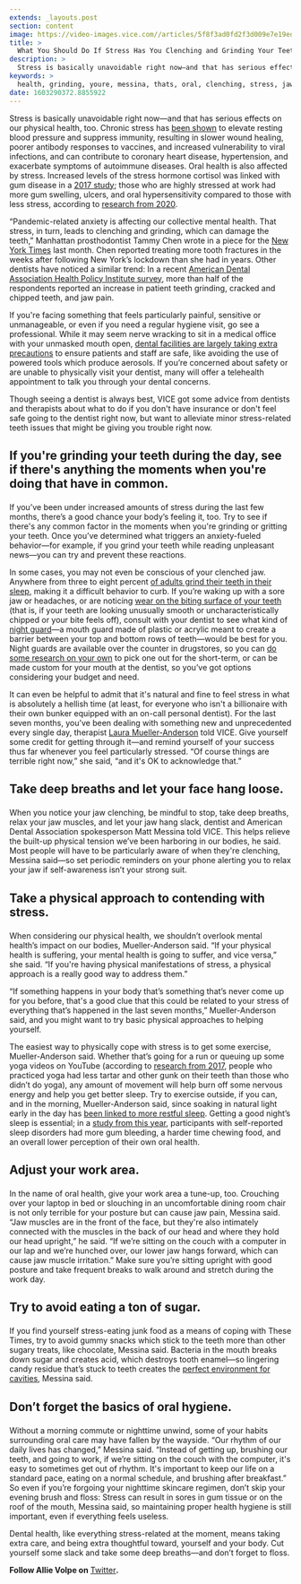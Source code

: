 ```yaml
--- 
extends: _layouts.post 
section: content 
image: https://video-images.vice.com//articles/5f8f3ad0fd2f3d009e7e19ed/lede/1603229143658-gettyimages-503847891.jpeg?image-resize-opts=Y3JvcD0xeHc6MC44NDQyeGg7MHh3LDB4aCZyZXNpemU9MTIwMDoqJnJlc2l6ZT0xMjAwOio 
title: > 
  What You Should Do If Stress Has You Clenching and Grinding Your Teeth 
description: > 
  Stress is basically unavoidable right now—and that has serious effects on our physical health, too.That stress, in turn, leads to clenching and grinding, which can damage the teeth,” Manhattan prosthodontist Tammy Chen wrote in a piece for the New York Times last month.If you're grinding your teeth during the day, see if there's anything the moments when you're doing that have in common.Try to see if there's any common factor in the moments when you're grinding or gritting your teeth.“If your physical health is suffering, your mental health is going to suffer, and vice versa,” she said. 
keywords: > 
  health, grinding, youre, messina, thats, oral, clenching, stress, jaw, physical, teeth, dentist 
date: 1603290372.8855922 
--- 
```

<div><span class="abc__textblock size--article"><p>Stress is basically unavoidable right now&#8212;and that has serious effects on our physical health, too. Chronic stress has <a href="https://www.ncbi.nlm.nih.gov/pmc/articles/PMC5579396/">been shown</a> to elevate resting blood pressure and suppress immunity, resulting in slower wound healing, poorer antibody responses to vaccines, and increased vulnerability to viral infections, and can contribute to coronary heart disease, hypertension, and exacerbate symptoms of autoimmune diseases. Oral health is also affected by stress. Increased levels of the stress hormone cortisol was linked with gum disease in a <a href="https://www.jomos.org/fr/articles/mbcb/full_html/2018/01/mbcb160058/mbcb160058.html">2017 study</a>; those who are highly stressed at work had more gum swelling, ulcers, and oral hypersensitivity compared to those with less stress, according to <a href="https://www.koreascience.or.kr/article/JAKO202009759221070.page">research from 2020</a>.</p>
</span><p></p><span class="abc__textblock size--article"><p>&#8220;Pandemic-related anxiety is affecting our collective mental health. That stress, in turn, leads to clenching and grinding, which can damage the teeth,&#8221; Manhattan prosthodontist Tammy Chen wrote in a piece for the <a href="https://www.nytimes.com/2020/09/08/well/live/dentists-tooth-teeth-cracks-fractures-coronavirus-stress-grinding.html">New York Times</a> last month. Chen reported treating more tooth fractures in the weeks after following New York&#8217;s lockdown than she had in years. Other dentists have noticed a similar trend: In a recent <a href="https://www.ada.org/~/media/ADA/Science%20and%20Research/HPI/Files/HPI_COVID_Webinar_Sept_2020_3.pdf?la=en">American Dental Association Health Policy Institute survey</a>, more than half of the respondents reported an increase in patient teeth grinding, cracked and chipped teeth, and jaw pain.</p>
</span><span class="abc__textblock size--article"><p>If you're facing something that feels particularly painful, sensitive or unmanageable, or even if you need a regular hygiene visit, go see a professional. While it may seem nerve wracking to sit in a medical office with your unmasked mouth open, <a href="https://thepapergown.zocdoc.com/what-to-expect-at-your-first-covid-era-teeth-cleaning/">dental facilities are largely taking extra precautions</a> to ensure patients and staff are safe, like avoiding the use of powered tools which produce aerosols. If you&#8217;re concerned about safety or are unable to physically visit your dentist, many will offer a telehealth appointment to talk you through your dental concerns.</p>
</span><span class="abc__textblock size--article"><p>Though seeing a dentist is always best, VICE got some advice from dentists and therapists about what to do if you don't have insurance or don't feel safe going to the dentist right now, but want to alleviate minor stress-related teeth issues that might be giving you trouble right now.</p>
</span><h2 class="article__body-heading__heading heading2"><span><p>If you're grinding your teeth during the day, see if there's anything the moments when you're doing that have in common.</p>
</span></h2><span class="abc__textblock size--article"><p>If you&#8217;ve been under increased amounts of stress during the last few months, there&#8217;s a good chance your body&#8217;s feeling it, too. Try to see if there's any common factor in the moments when you're grinding or gritting your teeth. Once you&#8217;ve determined what triggers an anxiety-fueled behavior&#8212;for example, if you grind your teeth while reading unpleasant news&#8212;you can try and prevent these reactions.</p>
</span><span class="abc__textblock size--article"><p>In some cases, you may not even be conscious of your clenched jaw. Anywhere from three to eight percent <a href="https://www.sleepfoundation.org/articles/teeth-grinding#:~:text=In%20adolescents%2C%20the%20prevalence%20of,grind%20their%20teeth%20during%20sleep.">of adults grind their teeth in their sleep</a>, making it a difficult behavior to curb. If you&#8217;re waking up with a sore jaw or headaches, or are noticing <a href="https://www.batchelor-dentistry.com/blog/should-i-be-worried-about-my-worn-teeth">wear on the biting surface of your teeth</a> (that is, if your teeth are looking unusually smooth or uncharacteristically chipped or your bite feels off), consult with your dentist to see what kind of <a href="https://www.sleepassociation.org/sleep-treatments/night-guard/">night guard</a>&#8212;a mouth guard made of plastic or acrylic meant to create a barrier between your top and bottom rows of teeth&#8212;would be best for you. Night guards are available over the counter in drugstores, so you can <a href="https://nymag.com/strategist/article/best-mouth-guards-and-night-guards-for-teeth-grinding.html">do some research on your own</a> to pick one out for the short-term, or can be made custom for your mouth at the dentist, so you&#8217;ve got options considering your budget and need.</p>
</span><p></p><span class="abc__textblock size--article"><p>It can even be helpful to admit that it's natural and fine to feel stress in what is absolutely a hellish time (at least, for everyone who isn't a billionaire with their own bunker equipped with an on-call personal dentist). For the last seven months, you&#8217;ve been dealing with something new and unprecedented every single day, therapist <a href="https://www.counselingwithlaura.com/">Laura Mueller-Anderson</a> told VICE. Give yourself some credit for getting through it&#8212;and remind yourself of your success thus far whenever you feel particularly stressed. &#8220;Of course things are terrible right now,&#8221; she said, &#8220;and it's OK to acknowledge that.&#8221;</p>
</span><h2 class="article__body-heading__heading heading2"><span><p>Take deep breaths and let your face hang loose.</p>
</span></h2><span class="abc__textblock size--article"><p>When you notice your jaw clenching, be mindful to stop, take deep breaths, relax your jaw muscles, and let your jaw hang slack, dentist and American Dental Association spokesperson Matt Messina told VICE. This helps relieve the built-up physical tension we&#8217;ve been harboring in our bodies, he said. Most people will have to be particularly aware of when they're clenching, Messina said&#8212;so set periodic reminders on your phone alerting you to relax your jaw if self-awareness isn&#8217;t your strong suit.</p>
</span><h2 class="article__body-heading__heading heading2"><span><p>Take a physical approach to contending with stress.</p>
</span></h2><span class="abc__textblock size--article"><p>When considering our physical health, we shouldn&#8217;t overlook mental health&#8217;s impact on our bodies, Mueller-Anderson said. &#8220;If your physical health is suffering, your mental health is going to suffer, and vice versa,&#8221; she said. &#8220;If you're having physical manifestations of stress, a physical approach is a really good way to address them.&#8221;</p>
</span><span class="abc__textblock size--article"><p>&#8220;If something happens in your body that&#8217;s something that&#8217;s never come up for you before, that's a good clue that this could be related to your stress of everything that&#8217;s happened in the last seven months,&#8221; Mueller-Anderson said, and you might want to try basic physical approaches to helping yourself.</p>
</span><p></p><span class="abc__textblock size--article"><p>The easiest way to physically cope with stress is to get some exercise, Mueller-Anderson said. Whether that&#8217;s going for a run or queuing up some yoga videos on YouTube (according to <a href="https://www.researchgate.net/profile/Kuldeep_Singh166/publication/328600340_Effect_of_yoga_on_dental_care_Pranayama_techniques_or_rhythmic_breathing_exercises_on_the_oral_hygiene_and_gingival_bleeding/links/5bd7dd65299bf1124facfb58/Effect-of-yoga-on-dental-care-Pranayama-techniques-or-rhythmic-breathing-exercises-on-the-oral-hygiene-and-gingival-bleeding.pdf">research from 2017</a>, people who practiced yoga had less tartar and other gunk on their teeth than those who didn&#8217;t do yoga), any amount of movement will help burn off some nervous energy and help you get better sleep. Try to exercise outside, if you can, and in the morning, Mueller-Anderson said, since soaking in natural light early in the day has <a href="https://www.reuters.com/article/us-health-sleep-daylight/morning-daylight-exposure-tied-to-a-good-nights-sleep-idUSKCN18E23E">been linked to more restful sleep</a>. Getting a good night&#8217;s sleep is essential; in a <a href="https://europepmc.org/article/med/32851986">study from this year</a>, participants with self-reported sleep disorders had more gum bleeding, a harder time chewing food, and an overall lower perception of their own oral health.</p>
</span><h2 class="article__body-heading__heading heading2"><span><p>Adjust your work area.</p>
</span></h2><span class="abc__textblock size--article"><p>In the name of oral health, give your work area a tune-up, too. Crouching over your laptop in bed or slouching in an uncomfortable dining room chair is not only terrible for your posture but can cause jaw pain, Messina said. &#8220;Jaw muscles are in the front of the face, but they're also intimately connected with the muscles in the back of our head and where they hold our head upright,&#8221; he said. &#8220;If we&#8217;re sitting on the couch with a computer in our lap and we&#8217;re hunched over, our lower jaw hangs forward, which can cause jaw muscle irritation.&#8221; Make sure you&#8217;re sitting upright with good posture and take frequent breaks to walk around and stretch during the work day.</p>
</span><h2 class="article__body-heading__heading heading2"><span><p>Try to avoid eating a ton of sugar.</p>
</span></h2><span class="abc__textblock size--article"><p>If you find yourself stress-eating junk food as a means of coping with These Times, try to avoid gummy snacks which stick to the teeth more than other sugary treats, like chocolate, Messina said. Bacteria in the mouth breaks down sugar and creates acid, which destroys tooth enamel&#8212;so lingering candy residue that&#8217;s stuck to teeth creates the <a href="http://www.mayfamilydental.com/blog/candy-bad-teeth/">perfect environment for cavities</a>, Messina said.</p>
</span><h2 class="article__body-heading__heading heading2"><span><p>Don&#8217;t forget the basics of oral hygiene.</p>
</span></h2><span class="abc__textblock size--article"><p>Without a morning commute or nighttime unwind, some of your habits surrounding oral care may have fallen by the wayside. &#8220;Our rhythm of our daily lives has changed,&#8221; Messina said. &#8220;Instead of getting up, brushing our teeth, and going to work, if we&#8217;re sitting on the couch with the computer, it's easy to sometimes get out of rhythm. It's important to keep our life on a standard pace, eating on a normal schedule, and brushing after breakfast.&#8221; So even if you&#8217;re forgoing your nighttime skincare regimen, don&#8217;t skip your evening brush and floss: Stress can result in sores in gum tissue or on the roof of the mouth, Messina said, so maintaining proper health hygiene is still important, even if everything feels useless.</p>
</span><span class="abc__textblock size--article"><p>Dental health, like everything stress-related at the moment, means taking extra care, and being extra thoughtful toward, yourself and your body. Cut yourself some slack and take some deep breaths&#8212;and don&#8217;t forget to floss.</p>
</span><span class="abc__textblock size--article"><p><strong>Follow Allie Volpe on</strong> <a href="https://twitter.com/allieevolpe">Twitter</a><strong>.</strong></p>
</span></div>